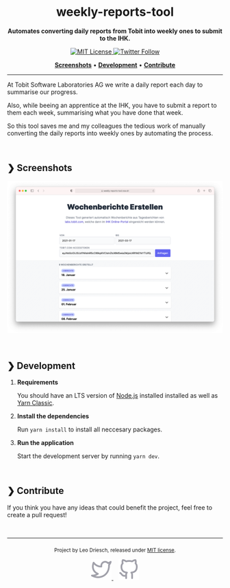 <h1 align="center">weekly-reports-tool</h1>

<p align="center">
    <strong>Automates converting daily reports from Tobit into weekly ones to submit to the IHK.</strong>
</p>

<p align="center"> 
    <a href="https://github.com/leodr/weekly-reports-tool/blob/main/LICENSE">
        <img alt="MIT License" src="https://img.shields.io/github/license/leodr/weekly-reports-tool?color=%23A855F7&labelColor=%2327272A&style=for-the-badge">
    </a>
    <a href="https://twitter.com/leodriesch">
        <img alt="Twitter Follow" src="https://img.shields.io/twitter/follow/leodriesch?color=%2338BDF8&labelColor=%2327272A&style=for-the-badge">
    </a>
</p>

<p align="center">
    <a href="#-screenshots"><b>Screenshots</b></a>
    <span>  •  </span>
    <a href="#-development"><b>Development</b></a>
    <span>  •  </span>
    <a href="#-contribute"><b>Contribute</b></a>  
</p>

---

At Tobit Software Laboratories AG we write a daily report each day to summarise
our progress.

Also, while beeing an apprentice at the IHK, you have to submit a report to them
each week, summarising what you have done that week.

So this tool saves me and my colleagues the tedious work of manually converting
the daily reports into weekly ones by automating the process.

<br>

## ❯ Screenshots

![Screenshot of the website](./assets/screenshot.png)

<br>

## ❯ Development

1. **Requirements**

   You should have an LTS version of [Node.js](https://nodejs.org/en/) installed
   installed as well as [Yarn Classic](https://classic.yarnpkg.com/en/).

2. **Install the dependencies**

   Run `yarn install` to install all neccesary packages.

3. **Run the application**

   Start the development server by running `yarn dev`.

<br>

## ❯ Contribute

If you think you have any ideas that could benefit the project, feel free to
create a pull request!

<br>

---

<p align="center">
    <sub>
        Project by Leo Driesch, released under <a href="https://github.com/leodr/weekly-reports-tool/blob/main/LICENSE">MIT license</a>.
    </sub>
</p>
<p align="center">
    <a href="https://twitter.com/leodriesch">
        <img alt="Leo Driesch on Twitter" src="./assets/twitter.svg">
    </a>
    &nbsp;&nbsp;
    <a href="https://github.com/leodr">
        <img alt="Leo Driesch on GitHub" src="./assets/github.svg">
    </a>
</p>
